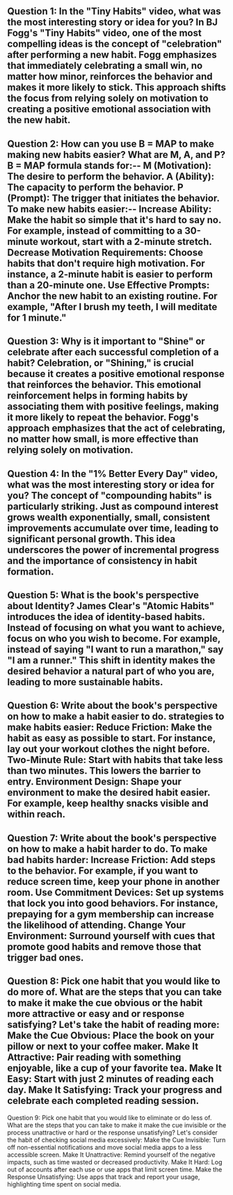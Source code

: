 Question 1: In the "Tiny Habits" video, what was the most interesting story or idea for you?
In BJ Fogg's "Tiny Habits" video, one of the most compelling ideas is the concept of "celebration" after performing a new habit. Fogg emphasizes that immediately celebrating a small win, no matter how minor, reinforces the behavior and makes it more likely to stick. This approach shifts the focus from relying solely on motivation to creating a positive emotional association with the new habit.
-----------------------------------------------------------------------------------------------------------------------------------------------
Question 2: How can you use B = MAP to make making new habits easier? What are M, A, and P?
B = MAP formula stands for:--
M (Motivation): The desire to perform the behavior.
A (Ability): The capacity to perform the behavior.
P (Prompt): The trigger that initiates the behavior.
To make new habits easier:--
Increase Ability: Make the habit so simple that it's hard to say no. For example, instead of committing to a 30-minute workout, start with a 2-minute stretch.
Decrease Motivation Requirements: Choose habits that don't require high motivation. For instance, a 2-minute habit is easier to perform than a 20-minute one.
Use Effective Prompts: Anchor the new habit to an existing routine. For example, "After I brush my teeth, I will meditate for 1 minute."
-----------------------------------------------------------------------------------------------------------------------------------------------
Question 3: Why is it important to "Shine" or celebrate after each successful completion of a habit?
Celebration, or "Shining," is crucial because it creates a positive emotional response that reinforces the behavior. This emotional reinforcement helps in forming habits by associating them with positive feelings, making it more likely to repeat the behavior. Fogg's approach emphasizes that the act of celebrating, no matter how small, is more effective than relying solely on motivation.
-----------------------------------------------------------------------------------------------------------------------------------------------
Question 4: In the "1% Better Every Day" video, what was the most interesting story or idea for you?
The concept of "compounding habits" is particularly striking. Just as compound interest grows wealth exponentially, small, consistent improvements accumulate over time, leading to significant personal growth. This idea underscores the power of incremental progress and the importance of consistency in habit formation.
-----------------------------------------------------------------------------------------------------------------------------------------------
Question 5: What is the book's perspective about Identity?
James Clear's "Atomic Habits" introduces the idea of identity-based habits. Instead of focusing on what you want to achieve, focus on who you wish to become. For example, instead of saying "I want to run a marathon," say "I am a runner." This shift in identity makes the desired behavior a natural part of who you are, leading to more sustainable habits.
-----------------------------------------------------------------------------------------------------------------------------------------------
Question 6: Write about the book's perspective on how to make a habit easier to do.
strategies to make habits easier:
Reduce Friction: Make the habit as easy as possible to start. For instance, lay out your workout clothes the night before.
Two-Minute Rule: Start with habits that take less than two minutes. This lowers the barrier to entry.
Environment Design: Shape your environment to make the desired habit easier. For example, keep healthy snacks visible and within reach.
-----------------------------------------------------------------------------------------------------------------------------------------------
Question 7: Write about the book's perspective on how to make a habit harder to do.
To make bad habits harder:
Increase Friction: Add steps to the behavior. For example, if you want to reduce screen time, keep your phone in another room.
Use Commitment Devices: Set up systems that lock you into good behaviors. For instance, prepaying for a gym membership can increase the likelihood of attending.
Change Your Environment: Surround yourself with cues that promote good habits and remove those that trigger bad ones.
-----------------------------------------------------------------------------------------------------------------------------------------------
Question 8: Pick one habit that you would like to do more of. What are the steps that you can take to make it make the cue obvious or the habit more attractive or easy and or response satisfying?
Let's take the habit of reading more:
Make the Cue Obvious: Place the book on your pillow or next to your coffee maker.
Make It Attractive: Pair reading with something enjoyable, like a cup of your favorite tea.
Make It Easy: Start with just 2 minutes of reading each day.
Make It Satisfying: Track your progress and celebrate each completed reading session.
-----------------------------------------------------------------------------------------------------------------------------------------------
Question 9: Pick one habit that you would like to eliminate or do less of. What are the steps that you can take to make it make the cue invisible or the process unattractive or hard or the response unsatisfying?
Let's consider the habit of checking social media excessively:
Make the Cue Invisible: Turn off non-essential notifications and move social media apps to a less accessible screen.
Make It Unattractive: Remind yourself of the negative impacts, such as time wasted or decreased productivity.
Make It Hard: Log out of accounts after each use or use apps that limit screen time.
Make the Response Unsatisfying: Use apps that track and report your usage, highlighting time spent on social media.
